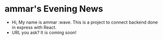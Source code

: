 # ammar's Evening News

- Hi, My name is ammar :wave. This is a project to connect backend done in express with React.
- URL you ask? It is coming soon!
